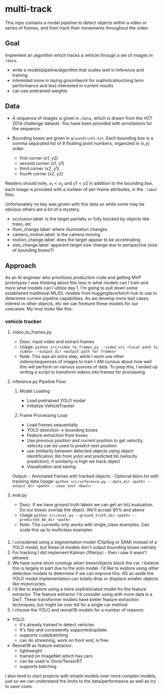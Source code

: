 # multi-track
This repo contains a model pipeline to detect objects within a video or series of frames, and then track their movements throughout the video

## Goal

Implement an algorithm which tracks a vehicle through a set of images in `/data`. 
- write a model/pipeline/algorithm that scales well in inference and training
- interested more in laying groundwork for sophstication/long term performance and less interested in current results
- can use pretrained weights

## Data

- A sequence of images is given in `/data`, which is drawn from the VOT 2014 challenge dataset. You have been provided with annotations for the sequence.

- Bounding boxes are given in `groundtruth.txt`. Each bounding box is a comma separated list of 8 floating point numbers, organized in (x,y) order:
    - first corner (x1, y2)
    - second corner (x1, y1)
    - third corner  (x2, y1)
    - fourth corner (x2, y2)

Readers should note, $x_1 < x_2$ and $y1 < y2$
In addition to the bounding box, each image is provided with a number of per-frame attributes, in the `.label` files. 

Unfortunately no key was givien with this data so while some may be obvious others are a bit of a mystery.

- occlusion.label: Is the target partially or fully blocked by objects like trees, etc
- illum_change.label: where illumination changes
- camera_motion.label: is the camera moving
- motion_change.label: does the target appear to be accelerating
- size_change.label: apparent target size change due to perspective (size of bounding boxes?)

## Approach

As an AI engineer who prioritizes production code and getting MVP prototypes I was thinking about this less in what models can I train and more what models can I utilize day 1. I'm going to pull down some established traditional ML/DL models from huggingface/torch hub to use to determine current pipeline capabilities. As we develop more test cases, interest in other objects, etc we can finetune these models for our usecases. My mvp looks like this:

### vehicle tracker

1. video_to_frames.py
    - Desc: input video and extract frames
    - Usage: `python src/video_to_frames.py --video_uri <local path to video> --output_dir <output path for frames>`
    - Note: This was an extra step, while I wont use other videos/sequences of images to train I AM curious about how well this will perform on various sources of data. To prep this, I ended up writing a script to transform videos into frames for processing. 
2. inference.py
    Pipeline Flow:
    1. Model Loading
        - Load pretrained YOLO model
        - Initialize VehicleTracker
    
    2. Frame Processing Loop
        - Load frames sequentially
        - YOLO detection → bounding boxes
        - Feature extraction from boxes
        - Use previous position and current position to get velocity, velocity can be used to predict next position
        - use similarity between detected objects using object identification (bb from yolo) and predicted bb (velocity prediction), if similarity is high we track object
        - Visualization and saving
    
    Output:
        - Annotated frames with tracked objects
        - Optional bbox.txt with tracking data
    Usage: `python src/inference.py --data_dir <path> --output_dir <path> --save_text <bool>`
3. eval.py
    - Desc: If we have ground truth labels we can get an IoU evaluation. Do our boxes overlap the object. We'll accept 85% and above 
    - Usage `python src/eval.py --ground_truth_dir <path> --predicted_bb_dir <path>`
    - Note: This currently only works with single_class examples. Can scale this up to multiclass examples

### 
1. I considered using a segmentation model (ClipSeg or SAM) instead of a YOLO model, but these id models don't output bounding boxes natively
2. For tracking I did implement Kalman (filterpy) - then i saw it wasn't allowed. 
3. We have some short comings when trees/objects block the car. I beleive this is largely in part due to the yolo model. I'd like to explore using other detection models to determine if we can improve this. AS an aside the YOLO model implementation can totally drop or displace smaller objects like motorcycles. 
4. I'd like to explore using a more sophisticated model fro the feature extractor. The feature extractor I'd consider using with more data is a DeiT. These transformer models have better feature extraction techniques, but might be over kill for a single car method
5. I choose the YOLO and resnet18 models for a number of reasons:
 - YOLO:
    - it's already trained to detect vehicles
    - It's fast and consistently supported/update. 
    - supports cuda/batching
    - can do streaming, work on front end, is free
 - Resnet18 as feature extractor:
    - lightweight
    - trained on ImageNet which has cars
    - can be used in Onnx/TensorRT
    - supports batching

I also tend to start projects with simple models over more complex models, just so we can understand the limits to the data/performance as well as try to save costs. 